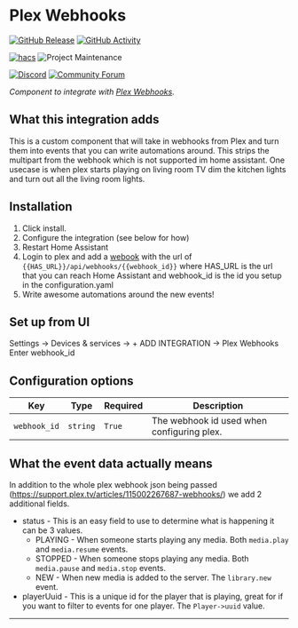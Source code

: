# Plex Webhooks

[![GitHub Release][releases-shield]][releases]
[![GitHub Activity][commits-shield]][commits]

[![hacs][hacsbadge]][hacs]
![Project Maintenance][maintenance-shield]

[![Discord][discord-shield]][discord]
[![Community Forum][forum-shield]][forum]

_Component to integrate with [Plex Webhooks][homeassistant_plexwebhooks]._

## What this integration adds
This is a custom component that will take in webhooks from Plex and turn them into events that you can write automations around. 
This strips the multipart from the webhook which is not supported im home assistant.
One usecase is when plex starts playing on living room TV dim the kitchen lights and turn out all the living room lights.

## Installation

1. Click install.
2. Configure the integration (see below for how)
3. Restart Home Assistant
4. Login to plex and add a [webook][plex_webhook_location] with the url of `{{HAS_URL}}/api/webhooks/{{webhook_id}}` where HAS_URL is the url that you can reach Home Assistant and webhook_id is the id you setup in the configuration.yaml
3. Write awesome automations around the new events!

## Set up from UI

Settings -> Devices & services -> + ADD INTEGRATION -> Plex Webhooks
Enter webhook_id

## Configuration options

Key | Type | Required | Description
-- | -- | -- | --
`webhook_id` | `string` | `True` | The webhook id used when configuring plex.

## What the event data actually means
In addition to the whole plex webhook json being passed (https://support.plex.tv/articles/115002267687-webhooks/) we add 2 additional fields.
* status - This is an easy field to use to determine what is happening it can be 3 values.
  * PLAYING - When someone starts playing any media. Both `media.play` and `media.resume` events.
  * STOPPED - When someone stops playing any media. Both `media.pause` and `media.stop` events.
  * NEW - When new media is added to the server.  The `library.new` event.
* playerUuid - This is a unique id for the player that is playing, great for if you want to filter to events for one player.  The `Player->uuid` value.

***

[homeassistant_plexwebhooks]: https://github.com/matt-oneill/homeassistant-plexwebhooks
[plex_webhook_location]: https://app.plex.tv/desktop#!/settings/webhooks
[commits-shield]: https://img.shields.io/github/commit-activity/y/JBassett/plex_webhooks.svg?style=for-the-badge
[commits]: https://github.com/JBassett/plex_webhooks/commits/master
[hacs]: https://github.com/custom-components/hacs
[hacsbadge]: https://img.shields.io/badge/HACS-Custom-orange.svg?style=for-the-badge
[discord]: https://discord.gg/Qa5fW2R
[discord-shield]: https://img.shields.io/discord/330944238910963714.svg?style=for-the-badge
[forum-shield]: https://img.shields.io/badge/community-forum-brightgreen.svg?style=for-the-badge
[forum]: https://community.home-assistant.io/
[maintenance-shield]: https://img.shields.io/badge/maintainer-Justin%20Bassett%20%40JBassett-blue.svg?style=for-the-badge
[releases-shield]: https://img.shields.io/github/release/JBassett/plex_webhooks.svg?style=for-the-badge
[releases]: https://github.com/JBassett/plex_webhooks/releases
